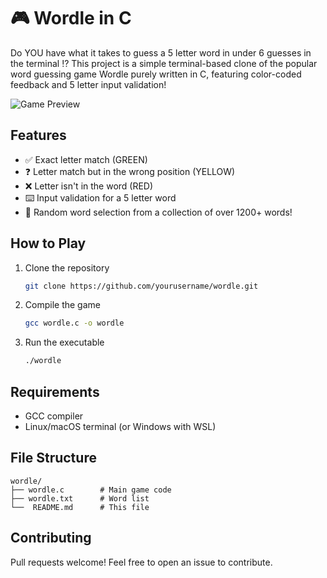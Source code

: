 # 🎮 Wordle in C

Do YOU have what it takes to guess a 5 letter word in under 6 guesses in the terminal ⁉️
This project is a simple terminal-based clone of the popular word guessing game Wordle purely written in C, featuring color-coded feedback and 5 letter input validation!

![Game Preview](https://imgur.com/a/XMR5ii9.png)

## Features
- ✅ Exact letter match (GREEN)
- ❓ Letter match but in the wrong position (YELLOW)
- ❌ Letter isn't in the word (RED)
- ⌨️ Input validation for a 5 letter word
- 🎲 Random word selection from a collection of over 1200+ words!

## How to Play
1. Clone the repository
   ```bash
   git clone https://github.com/yourusername/wordle.git
   ```
2. Compile the game
   ```bash
   gcc wordle.c -o wordle
   ```
3. Run the executable
   ```bash
   ./wordle
   ```

## Requirements
- GCC compiler
- Linux/macOS terminal (or Windows with WSL)

## File Structure
```
wordle/
├── wordle.c        # Main game code
├── wordle.txt      # Word list
└──  README.md      # This file
```

## Contributing
Pull requests welcome! Feel free to open an issue to contribute.
